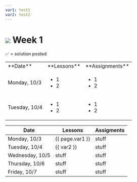 ```yaml
---
var1: test1
var2: test2
---
```


# ![](https://ga-dash.s3.amazonaws.com/production/assets/logo-9f88ae6c9c3871690e33280fcf557f33.png) Week 1

&#x2705; = solution posted

<table>

  <tr>
    <td>**Date**</td>
    <td>**Lessons**</td>
    <td>**Assignments**</td>
  </tr>

  <tr>
    <td>Monday, 10/3</td>
    <td>
      <ul>
        <li>1</li>
        <li>2</li>
      </ul>
    </td>
    <td>
      <ul>
        <li>1</li>
        <li>2</li>
      </ul>
    </td>
  </tr>

  <tr>
    <td>Tuesday, 10/4</td>
    <td>
      <ul>
        <li>1</li>
        <li>2</li>
      </ul>
    </td>
    <td>
      <ul>
        <li>1</li>
        <li>2</li>
      </ul>
    </td>
  </tr>
</table>

| Date | Lessons | Assigments |
| --- | --- | ---
| Monday, 10/3 | {{ page.var1  }} | stuff |
| Tuesday, 10/4 | {{ var2  }} | stuff |
| Wednesday, 10/5 | stuff | stuff |
| Thursday, 10/6 | stuff | stuff |
| Friday, 10/7 | stuff | stuff |
